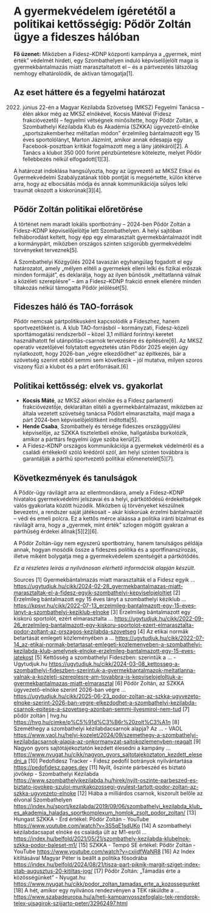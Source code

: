 # A gyermekvédelem ígéretétől a politikai kettősségig: Pődör Zoltán ügye a fideszes hálóban

**Fő üzenet:** Miközben a Fidesz–KDNP központi kampánya a „gyermek, mint érték” védelmét hirdeti, egy Szombathelyen induló képviselőjelölt maga is gyermekbántalmazás miatt marasztaltatott el – és a pártvezetés látszólag nemhogy elhatárolódik, de aktívan támogatja[1].

## Az eset háttere és a fegyelmi határozat  
2022. június 22-én a Magyar Kézilabda Szövetség (MKSZ) Fegyelmi Tanácsa – élén akkor még az MKSZ elnökével, Kocsis Mátéval (Fidesz frakcióvezető) – fegyelmi vétségnek minősítette, hogy Pődör Zoltán, a Szombathelyi Kézilabda Klub és Akadémia (SZKKA) ügyvezető-elnöke „sportszakemberhez méltatlan módon” érzelmileg bántalmazott egy 15 éves sportolólányt, Marton Jázmint, amikor annak édesapja egy Facebook-posztban kritikát fogalmazott meg a lány játékáról[2]. A Tanács a klubot 350 000 forint pénzbüntetésre kötelezte, melyet Pődör fellebbezés nélkül elfogadott[1][3].

A határozat indoklása hangsúlyozta, hogy az ügyvezető az MKSZ Etikai és Gyermekvédelmi Szabályzatának több pontját is megsértette, külön kitérve arra, hogy az elbocsátás módja és annak kommunikációja súlyos lelki traumát okozott a kiskorúnak[3][4].

## Pődör Zoltán politikai előretörése  
A történet nem maradt lokális sportbotrány – 2024-ben Pődör Zoltán a Fidesz–KDNP képviselőjelöltje lett Szombathelyen. A helyi sajtóban felháborodást keltett, hogy épp egy elmarasztalt gyermekbántalmazót indít a kormánypárt, miközben országos szinten szigorúbb gyermekvédelmi törvényeket terveznek[5].  

A Szombathelyi Közgyűlés 2024 tavaszán egyhangúlag fogadott el egy határozatot, amely „mélyen elítéli a gyermekek elleni lelki és fizikai erőszak minden formáját”, és deklarálja, hogy az ilyen bűnösök „méltatlanná válnak a közéleti szereplésre” – ám a Fidesz–KDNP frakció ennek ellenére minden tiltakozás nélkül támogatta Pődör jelölését[5].

## Fideszes háló és TAO-források  
Pődör nemcsak pártpolitikusként kapcsolódik a Fideszhez, hanem sportvezetőként is. A klub TAO-forrásból – kormányzati, Fidesz-közeli sporttámogatási rendszerből – közel 3,1 milliárd forintnyi keretet használhatott fel utánpótlás-csarnok tervezésére és építésére[6]. Az MKSZ operatív vezetőjével folytatott egyeztetés után Pődör 2025 elején úgy nyilatkozott, hogy 2026-ban „végre elkezdődhet” az építkezés, bár a szövetség szerint ebből semmi sem következik – jól mutatva, milyen szoros viszony fűzi a klubot és a párt erőforrásait.[6]

## Politikai kettősség: elvek vs. gyakorlat  
- **Kocsis Máté**, az MKSZ akkori elnöke és a Fidesz parlamenti frakcióvezetője, deklaráltan elítéli a gyermekbántalmazást, miközben az általa vezetett szövetség tanácsa Pődört elmarasztalta, majd maga a párt 2024-ben képviselőjelöltként indította[5].  
- **Hende Csaba**, Szombathely és térsége fideszes országgyűlési képviselője, az SZKKA tiszteletbeli elnöke, hallgatásba burkolózik, amikor a párttárs fegyelmi ügye szóba kerül[2].  
- A Fidesz–KDNP országos kommunikációja a gyermekek védelméről és a családi értékekről szóló krédóról szól, ám helyi szinten továbbra is garantálják a párthű sportvezető politikai előmenetelét[5][7].

## Következmények és tanulságok  
A Pődör-ügy rávilágít arra az ellentmondásra, amely a Fidesz–KDNP hivatalos gyermekvédelmi jelszavai és a helyi, pártkötődésű érdekeltségek valós gyakorlata között húzódik. Miközben új törvényeket készülnek bevezetni, a rendszer saját játékosait – akár kiskorúak érzelmi bántalmazóit – védi és emeli polcra. Ez a kettős mérce aláássa a politika iránti bizalmat és rávilágít arra, hogy a „gyermek, mint érték” szlogen mögött gyakran a párthűség érdekei állnak[5][2][6].

A Pődör Zoltán-ügy nem egyszerű sportbotrány, hanem tanulságos példája annak, hogyan mosódik össze a fideszes politika és a sportfinanszírozás, illetve miként bolygatja meg a gyermekvédelem szentségét a pártkötődés.

*Ez a részletes leírás a nyilvánosan elérhető információk alapján készült.*

Sources
[1] Gyermekbántalmazás miatt marasztalták el a Fidesz egyik ... https://ugytudjuk.hu/cikk/2024-02-28_gyermekbantalmazas-miatt-marasztaltak-el-a-fidesz-egyik-szombathelyi-kepviselojeloltjet
[2] Érzelmileg bántalmazott egy 15 éves lányt a szombathelyi kéziklub ... https://kpsvr.hu/cikk/2022-07-13_erzelmileg-bantalmazott-egy-15-eves-lanyt-a-szombathelyi-keziklub-elnoke
[3] Érzelmileg bántalmazott egy kiskorú sportolót, ezért elmarasztalta ... https://ugytudjuk.hu/cikk/2022-09-26_erzelmileg-bantalmazott-egy-kiskoru-sportolot-ezert-elmarasztalta-podor-zoltant-az-orszagos-kezilabda-szovetseg
[4] Az etikai normák betartását emlegeti közleményében a ... https://ugytudjuk.hu/cikk/2022-07-14_az-etikai-normak-betartasat-emlegeti-kozlemenyeben-a-szombathelyi-kezilabda-klub-amelynek-elnoke-erzelmileg-bantalmazott-egy-15-eves-jatekost
[5] Kettősség a szombathelyi Fideszben: szerintük a ... - Ugytudjuk.hu https://ugytudjuk.hu/cikk/2024-03-08_kettosseg-a-szombathelyi-fideszben-szerintuk-a-gyermekbantalmazok-meltatlanna-valnak-a-kozeleti-szereplesre-am-tovabbra-is-kepviselojeloltjuk-a-gyermekbantalmazas-miatt-elmarasztal
[6] Pődör Zoltán, az SZKKA ügyvezető-elnöke szerint 2026-ban végre ... https://ugytudjuk.hu/cikk/2025-06-23_podor-zoltan-az-szkka-ugyvezeto-elnoke-szerint-2026-ban-vegre-elkezdodhet-a-szombathelyi-kezilabda-csarnok-epitese-a-szovetseg-azonban-semmi-ilyesmirol-nem-tud
[7] pődör zoltán | hvg.hu https://hvg.hu/cimke/p%C5%91d%C3%B6r%20zolt%C3%A1n
[8] Szeméthegy a szombathelyi kézilabdacsarnok alapja? Az ... - VAOL https://www.vaol.hu/helyi-kozelet/2024/09/szemethegy-a-szombathelyi-kezilabdacsarnok-alapja-az-onkormanyzat-sajtokozlemenyben-reagalt
[9] Nagyon gyors sajtótájékoztatón kezdett élesedni a kampány ... https://www.nyugat.hu/cikk/nagyon_gyors_sajtotajekoztaton_kezdett_elesedni_a
[10] Pedofidesz Tracker - Fidesz pedofil botrányok nyilvántartása https://pedofidesz.pages.dev
[11] Nyílt, őszinte párbeszéd és biztató jövőkép - Szombathelyi Kézilabda https://www.szombathelyikezilabda.hu/hirek/nyilt-oszinte-parbeszed-es-biztato-jovokep-szuloi-munkakozossegi-gyulest-tartott-podor-zoltan-az-szkka-ugyvezeto-elnoke
[12] Hiába a milliárdos csarnok, kiszorult belőle az élvonal Szombathelyen https://index.hu/sport/kezilabda/2019/09/06/szombathelyi_kezilabda_klub_es_akademia_haladas_sportkomplexum_homlok_zsolt_podor_zoltan/
[13] Hungast SZKKA - Érd értékel: Pődör Zoltán - YouTube https://www.youtube.com/watch?v=3S5qE1sdUKo
[14] A szombathelyi kézilabdacsapat elnöke és családja ült az M1-esről ... https://index.hu/belfold/2021/05/21/szombathely-kezilabda-klubelnok-szkka-podor-baleset-m1/
[15] SZKKA - Tempó SE értékel: Pődör Zoltán - YouTube https://www.youtube.com/watch?v=cxiidfWaNR8
[16] Az Index kitiltásával Magyar Péter is beállt a politika fősodrába https://index.hu/belfold/2024/08/21/tisza-part-piknik-margit-sziget-index-stab-augusztus-20-kitiltas-jog/
[17] Pődör Zoltán: „Támadás érte a közösségünket” - Nyugat.hu https://www.nyugat.hu/cikk/podor_zoltan_tamadas_erte_a_kozossegunket
[18] A hét, amikor egy nyilvános rendezvényen a TEK ráküldte a ... https://www.szabadeuropa.hu/a/heti-kampanyosszefoglalo-tek-rendorok-telex-ujsagirok-szijjarto-peter/32962497.html
